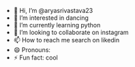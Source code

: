 - 👋 Hi, I’m @aryasrivastava23
- 👀 I’m interested in dancing
- 🌱 I’m currently learning python
- 💞️ I’m looking to collaborate on instagram
- 📫 How to reach me search on likedin
- 😄 Pronouns: 
- ⚡ Fun fact: cool

<!---
aryasrivastava23/aryasrivastava23 is a ✨ special ✨ repository because its `README.md` (this file) appears on your GitHub profile.
You can click the Preview link to take a look at your changes.
--->
